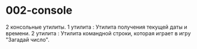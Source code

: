 # 002-console
2 консольные утилиты. 1 утилита : Утилита получения текущей даты и времени. 2 утилита :  Утилита командной строки, которая играет в игру "Загадай число".
